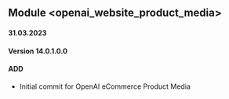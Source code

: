 ## Module <openai_website_product_media>

#### 31.03.2023
#### Version 14.0.1.0.0
#### ADD
- Initial commit for OpenAI eCommerce Product Media

